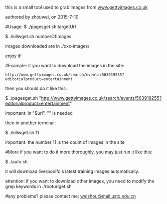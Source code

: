 this is a small tool used to grab images from www.gettyimages.co.uk

authored by zhouwei, on 2015-7-10

#Usage:
$ ./pagesget.sh targetUrl

$ ./killwget.sh numberOfImages

images downloaded are in ./xxx-images/

enjoy it!

#Example:
if you want to download the images in the site:

    http://www.gettyimages.co.uk/search/events/563919255?editorialproduct=entertainment

then you should do it like this:

$ ./pagesget.sh "http://www.gettyimages.co.uk/search/events/563919255?editorialproduct=entertainment"

important: in "$url", "" is needed

then in another terminal:

$ ./killwget.sh 11

important: the number 11 is the count of images in the site

#More
if you want to do it more thoroughly, you may just run it like this:

$ ./auto.sh

it will download liverpoolfc's latest training images automatically. 

attention: if you want to download other images, you need to modify the grep keywords in ./rooturlget.sh

#any problems? 
please contact me: weizhou@mail.ustc.edu.cn
